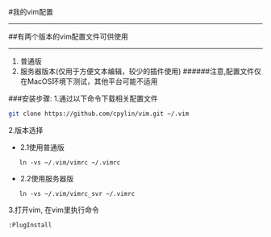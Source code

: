 #我的vim配置
***
##有两个版本的vim配置文件可供使用
***
1. 普通版
2. 服务器版本(仅用于方便文本编辑，较少的插件使用)
######注意,配置文件仅在MacOS环境下测试，其他平台可能不适用

###安装步骤:
1.通过以下命令下载相关配置文件
```bash
git clone https://github.com/cpylin/vim.git ~/.vim
```
2.版本选择
-   2.1使用普通版
```
   ln -vs ~/.vim/vimrc ~/.vimrc
```
-   2.2使用服务器版
```
   ln -vs ~/.vim/vimrc_svr ~/.vimrc
```
3.打开vim, 在vim里执行命令
```
:PlugInstall
```
